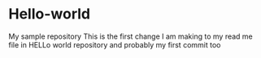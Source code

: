 # Hello-world
My sample repository
                                  This is the first change I am making to my read me file in HELLo world repository and probably my first commit too
